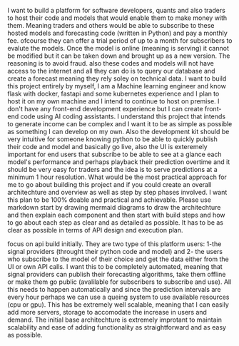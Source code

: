 I want to build a platform for software developers, quants and also traders to host their code and models that would enable them to make money with them. Meaning traders and others would be able to subscribe to these hosted models and forecasting code (written in Python) and pay a monthly fee. ofcourse they can offer a trial period of up to a month for subscribers to evalute the models. Once the model is online (meaning is serving) it cannot be modified but it can be taken down and brought up as a new version. The reasoning is to avoid fraud. also these codes and models will not have access to the internet and all they can do is to query our database and create a forecast meaning they rely soley on technical data. I want to build this project entirely by myself, I am a Machine learning engineer and know flask with docker, fastapi and some kubernetes experience and I plan to host it on my own machine and I intend to continue to host on premise. I don't have any front-end development experience but I can create front-end code using AI coding assistants. I understand this project that intends to generate income can be complex and I want it to be as simple as possible as something I can develop on my own. Also the development kit should be very intuitive for someone knowing python to be able to quickly publish their code and model and basically go live, also the UI is exteremely important for end users that subscribe to be able to see at a glance each model's performance and perhaps playback their prediction overtime and it should be very easy for traders and the idea is to serve predictions at a minimum 1 hour resolution. What would be the most practical approach for me to go about building this project and if you could create an overall architechture and overview as well as step by step phases involved. I want this plan to be 100% doable and practical and achievable. Please use markdown start by drawing mermaid diagrams to draw the architechture  and then explain each component and then start with build steps and how to go about each step as clear and as detailed as possible. It has to be as clear as possible in terms of API design and execution plan.

focus on api build initially. They are two type of this platform users: 1-the signal providers (throught their python code and model) and 2- the users who subscribe to the model of their choice and get the data either from the UI or own API calls. I want this to be completely automated, meaning that signal providers can publish their forecasting algorithms, take them offline or make them go public (avalilable for subscribers to subscribe and use). All this needs to happen automatically and since the prediction intervals are every hour perhaps we can use a queing system to use available resources (cpu or gpu). This has be extremely well scalable, meaning that I can easily add more servers, storage to accomodate the increase in users and demand. The initial base architechture is extremely improtant to maintain scalability and ease of adding functionality as straightforward and as easy as possible.
